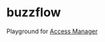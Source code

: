 # buzzflow


Playground for [Access Manager](https://play.flow.com/87a940a4-33cb-41e3-94c1-80cb71c35bfe?type=account&id=a17e8d2e-d408-41e7-bb23-7e968908d69a&storage=0x02)